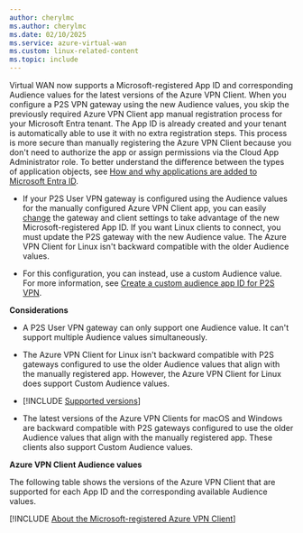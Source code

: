 ```yaml
---
author: cherylmc
ms.author: cherylmc
ms.date: 02/10/2025
ms.service: azure-virtual-wan
ms.custom: linux-related-content
ms.topic: include
---
```


Virtual WAN now supports a Microsoft-registered App ID and corresponding Audience values for the latest versions of the Azure VPN Client. When you configure a P2S VPN gateway using the new Audience values, you skip the previously required Azure VPN Client app manual registration process for your Microsoft Entra tenant. The App ID is already created and your tenant is automatically able to use it with no extra registration steps. This process is more secure than manually registering the Azure VPN Client because you don't need to authorize the app or assign permissions via the Cloud App Administrator role. To better understand the difference between the types of application objects, see [How and why applications are added to Microsoft Entra ID](/entra/identity-platform/how-applications-are-added).

* If your P2S User VPN gateway is configured using the Audience values for the manually configured Azure VPN Client app, you can easily [change](../articles/virtual-wan/point-to-site-entra-gateway-update.md) the gateway and client settings to take advantage of the new Microsoft-registered App ID. If you want Linux clients to connect, you must update the P2S gateway with the new Audience value. The Azure VPN Client for Linux isn't backward compatible with the older Audience values.

* For this configuration, you can instead, use a custom Audience value. For more information, see [Create a custom audience app ID for P2S VPN](../articles/virtual-wan/point-to-site-entra-register-custom-app.md).

**Considerations**

* A P2S User VPN gateway can only support one Audience value. It can't support multiple Audience values simultaneously.

* The Azure VPN Client for Linux isn't backward compatible with P2S gateways configured to use the older Audience values that align with the manually registered app. However, the Azure VPN Client for Linux does support Custom Audience values.

* [!INCLUDE [Supported versions](vpn-gateway-azure-vpn-client-linux-supported-releases.md)]

* The latest versions of the Azure VPN Clients for macOS and Windows are backward compatible with P2S gateways configured to use the older Audience values that align with the manually registered app. These clients also support Custom Audience values.

**Azure VPN Client Audience values**

The following table shows the versions of the Azure VPN Client that are supported for each App ID and the corresponding available Audience values.

[!INCLUDE [About the Microsoft-registered Azure VPN Client](vpn-gateway-entra-audience-values.md)]
